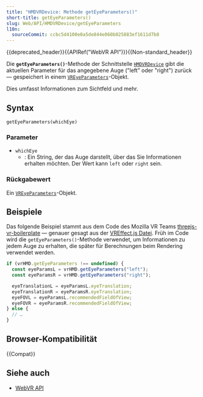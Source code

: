 ```yaml
---
title: "HMDVRDevice: Methode getEyeParameters()"
short-title: getEyeParameters()
slug: Web/API/HMDVRDevice/getEyeParameters
l10n:
  sourceCommit: ccbc5d4100e0a5de844e060b025883ef1611d7b8
---
```


{{deprecated_header}}{{APIRef("WebVR API")}}{{Non-standard_header}}

Die **`getEyeParameters()`**-Methode der Schnittstelle [`HMDVRDevice`](/de/docs/Web/API/HMDVRDevice) gibt die aktuellen Parameter für das angegebene Auge ("left" oder "right") zurück — gespeichert in einem [`VREyeParameters`](/de/docs/Web/API/VREyeParameters)-Objekt.

Dies umfasst Informationen zum Sichtfeld und mehr.

## Syntax

```js-nolint
getEyeParameters(whichEye)
```

### Parameter

- `whichEye`
  - : Ein String, der das Auge darstellt, über das Sie Informationen erhalten möchten. Der Wert kann `left` oder `right` sein.

### Rückgabewert

Ein [`VREyeParameters`](/de/docs/Web/API/VREyeParameters)-Objekt.

## Beispiele

Das folgende Beispiel stammt aus dem Code des Mozilla VR Teams [threejs-vr-boilerplate](https://github.com/MozillaReality/vr-web-examples/tree/master/threejs-vr-boilerplate) — genauer gesagt aus der [VREffect.js Datei](https://github.com/MozillaReality/vr-web-examples/blob/master/threejs-vr-boilerplate/js/VREffect.js). Früh im Code wird die `getEyeParameters()`-Methode verwendet, um Informationen zu jedem Auge zu erhalten, die später für Berechnungen beim Rendering verwendet werden.

```js
if (vrHMD.getEyeParameters !== undefined) {
  const eyeParamsL = vrHMD.getEyeParameters("left");
  const eyeParamsR = vrHMD.getEyeParameters("right");

  eyeTranslationL = eyeParamsL.eyeTranslation;
  eyeTranslationR = eyeParamsR.eyeTranslation;
  eyeFOVL = eyeParamsL.recommendedFieldOfView;
  eyeFOVR = eyeParamsR.recommendedFieldOfView;
} else {
  // …
}
```

## Browser-Kompatibilität

{{Compat}}

## Siehe auch

- [WebVR API](/de/docs/Web/API/WebVR_API)
